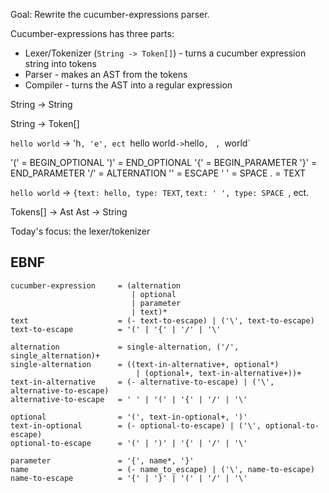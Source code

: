 Goal: Rewrite the cucumber-expressions parser.

Cucumber-expressions has three parts:
* Lexer/Tokenizer (`String -> Token[]`) - turns a cucumber expression string into tokens
* Parser - makes an AST from the tokens
* Compiler - turns the AST into a regular expression

String -> String

String -> Token[]

`hello world` -> 'h`, 'e', ect
`hello world` -> `hello`, ` `, `world`

'(' = BEGIN_OPTIONAL
')' = END_OPTIONAL
'{' = BEGIN_PARAMETER
'}' = END_PARAMETER
'/' = ALTERNATION
'\' = ESCAPE
' ' = SPACE
.   = TEXT

`hello world` -> `{text: hello, type: TEXT`, `text: ' ', type: SPACE `, ect.



Tokens[] -> Ast
Ast -> String

Today's focus: the lexer/tokenizer

## EBNF


```ebnf
cucumber-expression     = (alternation
                           | optional
                           | parameter
                           | text)*
text                    = (- text-to-escape) | ('\', text-to-escape)
text-to-escape          = '(' | '{' | '/' | '\' 

alternation             = single-alternation, ('/', single_alternation)+
single-alternation      = ((text-in-alternative+, optional*) 
                            | (optional+, text-in-alternative+))+
text-in-alternative     = (- alternative-to-escape) | ('\', alternative-to-escape)
alternative-to-escape   = ' ' | '(' | '{' | '/' | '\'

optional                = '(', text-in-optional+, ')'
text-in-optional        = (- optional-to-escape) | ('\', optional-to-escape)
optional-to-escape      = '(' | ')' | '{' | '/' | '\'

parameter               = '{', name*, '}'
name                    = (- name_to_escape) | ('\', name-to-escape)
name-to-escape          = '{' | '}' | '(' | '/' | '\'
```